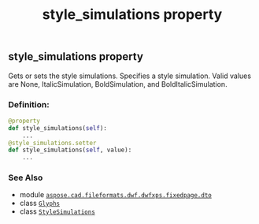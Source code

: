 ﻿---
title: style_simulations property
second_title: Aspose.CAD for Python via .NET API References
description: 
type: docs
weight: 240
url: /python-net/aspose.cad.fileformats.dwf.dwfxps.fixedpage.dto/glyphs/style_simulations/
is_root: false
---

## style_simulations property


Gets or sets the style simulations.
Specifies a style simulation.
Valid values are None, ItalicSimulation, BoldSimulation, and BoldItalicSimulation.
### Definition:
```python
@property
def style_simulations(self):
    ...
@style_simulations.setter
def style_simulations(self, value):
    ...
```

### See Also
* module [`aspose.cad.fileformats.dwf.dwfxps.fixedpage.dto`](../../)
* class [`Glyphs`](/cad/python-net/aspose.cad.fileformats.dwf.dwfxps.fixedpage.dto/glyphs)
* class [`StyleSimulations`](/cad/python-net/aspose.cad.fileformats.dwf.dwfxps.fixedpage.dto/stylesimulations)
